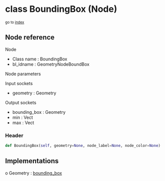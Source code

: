 # class BoundingBox (Node)

<sub>go to [index](/docs/index.md)</sub>

## Node reference

Node
 - Class name : BoundingBox
 - bl_idname : GeometryNodeBoundBox

Node parameters

Input sockets
 - geometry : Geometry

Output sockets
 - bounding_box : Geometry
 - min : Vect
 - max : Vect

### Header

``` python
def BoundingBox(self, geometry=None, node_label=None, node_color=None):
```

## Implementations

o Geometry : [bounding_box](#bounding_box) 

